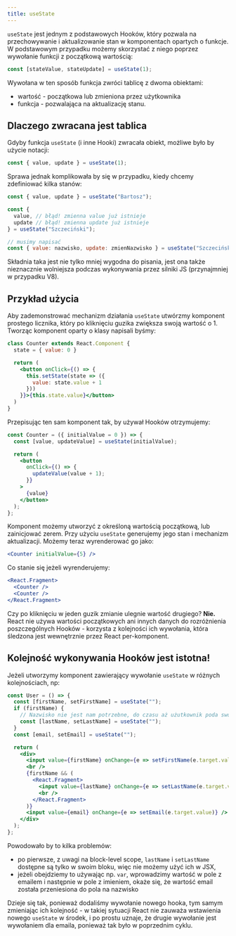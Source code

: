 ```yaml
---
title: useState
---
```


`useState` jest jednym z podstawowych Hooków, który pozwala na przechowywanie i aktualizowanie stan w komponentach opartych o funkcje. W podstawowym przypadku możemy skorzystać z niego poprzez wywołanie funkcji z początkową wartością:

```js
const [stateValue, stateUpdate] = useState(1);
```

Wywołana w ten sposób funkcja zwróci tablicę z dwoma obiektami:

- wartość - początkowa lub zmieniona przez użytkownika
- funkcja - pozwalająca na aktualizację stanu.

## Dlaczego zwracana jest tablica

Gdyby funkcja `useState` (i inne Hooki) zwracała obiekt, możliwe było by użycie notacji:

```js
const { value, update } = useState(1);
```

Sprawa jednak komplikowała by się w przypadku, kiedy chcemy zdefiniować kilka stanów:

```js
const { value, update } = useState("Bartosz");

const {
  value, // błąd! zmienna value już istnieje
  update // błąd! zmienna update już istnieje
} = useState("Szczeciński");

// musimy napisać
const { value: nazwisko, update: zmienNazwisko } = useState("Szczeciński");
```

Składnia taka jest nie tylko mniej wygodna do pisania, jest ona także nieznacznie wolniejsza podczas wykonywania przez silniki JS (przynajmniej w przypadku V8).

## Przykład użycia

Aby zademonstrować mechanizm działania `useState` utwórzmy komponent prostego licznika, który po kliknięciu guzika zwiększa swoją wartość o 1. Tworząc komponent oparty o klasy napisali byśmy:

```jsx
class Counter extends React.Component {
  state = { value: 0 }

  return (
    <button onClick={() => {
      this.setState(state => ({
        value: state.value + 1
      }))
    }}>{this.state.value}</button>
  )
}
```

Przepisując ten sam komponent tak, by używał Hooków otrzymujemy:

```jsx
const Counter = ({ initialValue = 0 }) => {
  const [value, updateValue] = useState(initialValue);

  return (
    <button
      onClick={() => {
        updateValue(value + 1);
      }}
    >
      {value}
    </button>
  );
};
```

Komponent możemy utworzyć z określoną wartością początkową, lub zainicjować zerem. Przy użyciu `useState` generujemy jego stan i mechanizm aktualizacji. Możemy teraz wyrenderować go jako:

```jsx
<Counter initialValue={5} />
```

Co stanie się jeżeli wyrenderujemy:

```jsx
<React.Fragment>
  <Counter />
  <Counter />
</React.Fragment>
```

Czy po kliknięciu w jeden guzik zmianie ulegnie wartość drugiego? **Nie.** React nie używa wartości początkowych ani innych danych do rozróżnienia poszczególnych Hooków - korzysta z kolejności ich wywołania, która śledzona jest wewnętrznie przez React per-komponent.

## Kolejność wykonywania Hooków jest istotna!

Jeżeli utworzymy komponent zawierający wywołanie `useState` w różnych kolejnościach, np:

```jsx
const User = () => {
  const [firstName, setFirstName] = useState("");
  if (firstName) {
    // Nazwisko nie jest nam potrzebne, do czasu aż użutkownik poda swoje imie
    const [lastName, setLastName] = useState("");
  }
  const [email, setEmail] = useState("");

  return (
    <div>
      <input value={firstName} onChange={e => setFirstName(e.target.value)} />
      <br />
      {firstName && (
        <React.Fragment>
          <input value={lastName} onChange={e => setLastName(e.target.value)} />
          <br />
        </React.Fragment>
      )}
      <input value={email} onChange={e => setEmail(e.target.value)} />
    </div>
  );
};
```

Powodowało by to kilka problemów:

- po pierwsze, z uwagi na block-level scope, `lastName` i `setLastName` dostępne są tylko w swoim bloku, więc nie możemy użyć ich w JSX,
- jeżeli obejdziemy to używając np. `var`, wprowadzimy wartość w pole z emailem i następnie w pole z imieniem, okaże się, że wartość email została przeniesiona do pola na nazwisko

Dzieje się tak, ponieważ dodaliśmy wywołanie nowego hooka, tym samym zmieniając ich kolejność - w takiej sytuacji React nie zauważa wstawienia nowego `useState` w środek, i po prostu uznaje, że drugie wywołanie jest wywołaniem dla emaila, ponieważ tak było w poprzednim cyklu.
